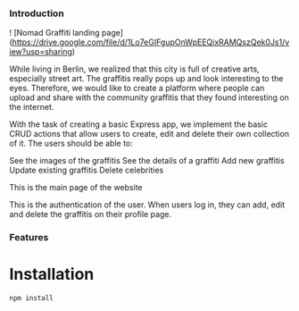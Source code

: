 
### Introduction

! [Nomad Graffiti landing page] (https://drive.google.com/file/d/1Lo7eGIFgupOnWpEEQixRAMQszQek0Js1/view?usp=sharing)

While living in Berlin, we realized that this city is full of creative arts, especially street art. The graffitis really pops up and look interesting to the eyes. Therefore, we would like to create a platform where people can upload and share with the community graffitis that they found interesting on the internet. 

With the task of creating a basic Express app, we implement the basic CRUD actions that allow users to create, edit and delete their own collection of it. The users should be able to:

See the images of the graffitis
See the details of a graffiti
Add new graffitis
Update existing graffitis
Delete celebrities

This is the main page of the website

This is the authentication of the user. When users log in, they can add, edit and delete the graffitis on their profile page.

### Features

# Installation

```bash
npm install
```
